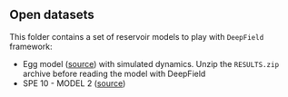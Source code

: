 ## Open datasets

This folder contains a set of reservoir models to play with `DeepField` framework:
* Egg model ([source](https://doi.org/10.1002/gdj3.21)) with simulated dynamics. Unzip the `RESULTS.zip` archive before reading the model with DeepField
* SPE 10 - MODEL 2 ([source](https://github.com/OPM/opm-data/tree/master/spe10model2))
